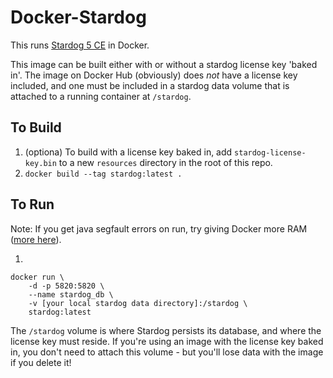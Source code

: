 # Docker-Stardog

This runs [Stardog 5 CE](http://www.stardog.com) in Docker. 

This image can be built either with or without a stardog license key 'baked in'. The image on Docker Hub (obviously) does *not* have a license key included, and one must be included in a stardog data volume that is attached to a running container at `/stardog`.

## To Build

1. (optiona) To build with a license key baked in, add `stardog-license-key.bin` to a new `resources` directory in the root of this repo.
2. `docker build --tag stardog:latest .`

## To Run

Note: If you get java segfault errors on run, try giving Docker more RAM ([more here](https://community.stardog.com/t/startup-error-running-stardog-5-0-1-in-docker/)). 

1.
```
docker run \
    -d -p 5820:5820 \
    --name stardog_db \
    -v [your local stardog data directory]:/stardog \
    stardog:latest
```

The `/stardog` volume is where Stardog persists its database, and where the license key must reside. If you're using an image with the license key baked in, you don't need to attach this volume - but you'll lose data with the image if you delete it!

